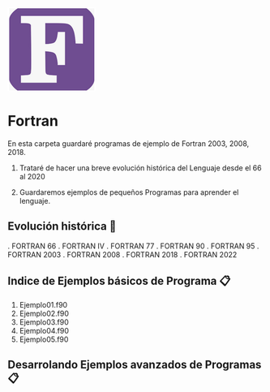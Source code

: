 
![FORTRAN](./F.png)

# Fortran
En esta carpeta guardaré programas de ejemplo de Fortran 2003, 2008, 2018.

1. Trataré de hacer una breve evolución histórica del Lenguaje desde el 66 al 2020

2. Guardaremos ejemplos de pequeños Programas para aprender el lenguaje.

## Evolución histórica 🚀

. FORTRAN 66 
. FORTRAN IV
. FORTRAN 77
. FORTRAN 90
. FORTRAN 95
. FORTRAN 2003
. FORTRAN 2008
. FORTRAN 2018
. FORTRAN 2022

## Indice de Ejemplos básicos de Programa 📋
1. Ejemplo01.f90
2. Ejemplo02.f90
3. Ejemplo03.f90
4. Ejemplo04.f90
5. Ejemplo05.f90

## Desarrolando Ejemplos avanzados de Programas 📋



